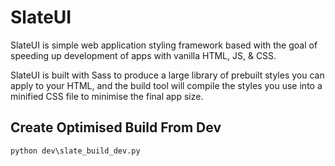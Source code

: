 # SlateUI

SlateUI is simple web application styling framework based with the goal of speeding up development of apps with vanilla HTML, JS, & CSS.

SlateUI is built with Sass to produce a large library of prebuilt styles you can apply to your HTML, and the build tool will compile the styles you use into a minified CSS file to minimise the final app size.

## Create Optimised Build From Dev
```
python dev\slate_build_dev.py
```
